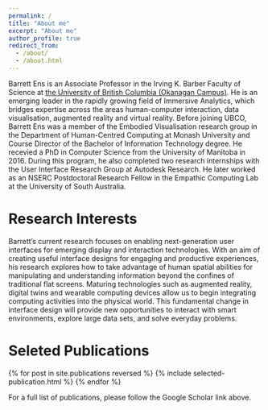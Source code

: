 ```yaml
---
permalink: /
title: "About me"
excerpt: "About me"
author_profile: true
redirect_from: 
  - /about/
  - /about.html
---
```


Barrett Ens is an Associate Professor in the Irving K. Barber Faculty of Science at <a href="https://cmps.ok.ubc.ca/about/contact/barrett-ens/" target="_blank">the University of British Columbia (Okanagan Campus)</a>. He is an emerging leader in the rapidly growing field of Immersive Analytics, which bridges expertise across the areas human-computer interaction, data visualisation, augmented reality and virtual reality. Before joining UBCO, Barrett Ens was a member of the Embodied Visualisation research group in the Department of Human-Centred Computing at Monash University and Course Director of the Bachelor of Information Technology degree. He recevied a PhD in Computer Science from the University of Manitoba in 2016. During this program, he also completed two research internships with the User Interface Research Group at Autodesk Research. He later worked as an NSERC Postdoctoral Research Fellow in the Empathic Computing Lab at the University of South Australia.


Research Interests
======

Barrett’s current research focuses on enabling next-generation user interfaces for emerging display and interaction technologies. With an aim of creating useful interface designs for engaging and productive experiences, his research explores how to take advantage of human spatial abilities for manipulating and understanding information beyond the confines of traditional flat screens. Maturing technologies such as augmented reality, digital twins and wearable computing devices allow us to begin integrating computing activities into the physical world. This fundamental change in interface design will provide new opportunities to interact with smart environments, explore large data sets, and solve everyday problems.

Seleted Publications
======

{% for post in site.publications reversed %} {% include selected-publication.html %} {% endfor %}

For a full list of publications, please follow the Google Scholar link above.
